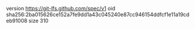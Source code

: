version https://git-lfs.github.com/spec/v1
oid sha256:2ba015626ce152a7fe9dd1a43c045240e87cc946154ddfcf1e11a19cdeb91008
size 310
